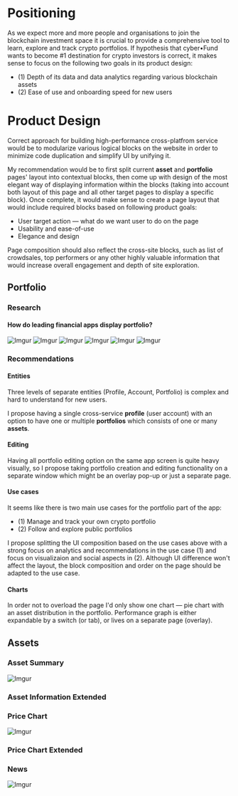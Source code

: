 # Positioning

As we expect more and more people and organisations to join the blockchain investment space it is crucial to provide a comprehensive tool to learn, explore and track crypto portfolios. If hypothesis that cyber•Fund wants to become #1 destination for crypto investors is correct, it makes sense to focus on the following two goals in its product design:
* (1) Depth of its data and data analytics regarding various blockchain assets
* (2) Ease of use and onboarding speed for new users

# Product Design

Correct approach for building high-performance cross-platfrom service would be to modularize various logical blocks on the website in order to minimize code duplication and simplify UI by unifying it.

My recommendation would be to first split current **asset** and **portfolio** pages' layout into contextual blocks, then come up with design of the most elegant way of displaying information within the blocks (taking into account both layout of this page and all other target pages to display a specific block). Once complete, it would make sense to create a page layout that would include required blocks based on following product goals:
* User target action — what do we want user to do on the page
* Usability and ease-of-use
* Elegance and design

Page composition should also reflect the cross-site blocks, such as list of crowdsales, top performers or any other highly valuable information that would increase overall engagement and depth of site exploration.

## Portfolio 

### Research

#### How do leading financial apps display portfolio?

![Imgur](http://i.imgur.com/Rt7O1lk.png)
![Imgur](http://i.imgur.com/F1Ja1q4.jpg)
![Imgur](http://i.imgur.com/SLiXxFc.png)
![Imgur](http://i.imgur.com/hkcWVOC.png)
![Imgur](http://i.imgur.com/CJCWfYb.png)
![Imgur](http://i.imgur.com/cxQYqo5.png)

### Recommendations

#### Entities

Three levels of separate entities (Profile, Account, Portfolio) is complex and hard to understand for new users.

I propose having a single cross-service **profile** (user account) with an option to have one or multiple **portfolios** which consists of one or many **assets**.

#### Editing

Having all portfolio editing option on the same app screen is quite heavy visually, so I propose taking portfolio creation and editing functionality on a separate window which might be an overlay pop-up or just a separate page.

#### Use cases

It seems like there is two main use cases for the portfolio part of the app:
* (1) Manage and track your own crypto portfolio
* (2) Follow and explore public portfolios

I propose splitting the UI composition based on the use cases above with a strong focus on analytics and recommendations in the use case (1) and focus on visualizaion and social aspects in (2). Although UI difference won't affect the layout, the block composition and order on the page should be adapted to the use case.

#### Charts

In order not to overload the page I'd only show one chart — pie chart with an asset distribution in the portfolio. Performance graph is either expandable by a switch (or tab), or lives on a separate page (overlay).

## Assets

### Asset Summary
![Imgur](http://i.imgur.com/FZvqVPW.png)

### Asset Information Extended

### Price Chart
![Imgur](http://i.imgur.com/2IafUGC.png)

### Price Chart Extended

### News
![Imgur](http://i.imgur.com/Tj6ZSAZ.png)